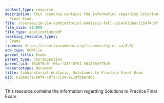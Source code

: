 ```yaml
---
content_type: resource
description: This resource contains the information regarding Solutions to Practice
  Final Exam.
file: /courses/18-314-combinatorial-analysis-fall-2014/818aac71b9f4cbf1c5349119fbae7dd5_MIT18_314F14_pracexamsol.pdf
file_size: 113000
file_type: application/pdf
learning_resource_types:
- Exams
license: https://creativecommons.org/licenses/by-nc-sa/4.0/
ocw_type: OCWFile
parent_title: Exams
parent_type: CourseSection
parent_uid: f0a576c6-f66a-f323-0751-561493e775d5
resourcetype: Document
title: Combinatorial Analysis, Solutions to Practice Final Exam
uid: 818aac71-b9f4-cbf1-c534-9119fbae7dd5
---
```

This resource contains the information regarding Solutions to Practice Final Exam.